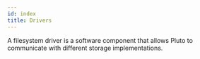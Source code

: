 ```yaml
---
id: index
title: Drivers
---
```

A filesystem driver is a software component that allows Pluto to communicate with different storage implementations.